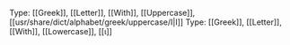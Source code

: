 Type: [[Greek]], [[Letter]], [[With]], [[Uppercase]], [[usr/share/dict/alphabet/greek/uppercase/Ι|Ι]]
Type: [[Greek]], [[Letter]], [[With]], [[Lowercase]], [[ι]]
